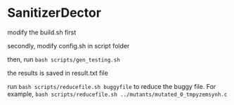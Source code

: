 # SanitizerDector
modify the build.sh first


secondly, modify config.sh in script folder


then, run `bash scripts/gen_testing.sh`


the results is saved in result.txt file

run `bash scripts/reducefile.sh buggyfile` to reduce the buggy file. For example, `bash scripts/reducefile.sh ../mutants/mutated_0_tmpyzemsynh.c`
